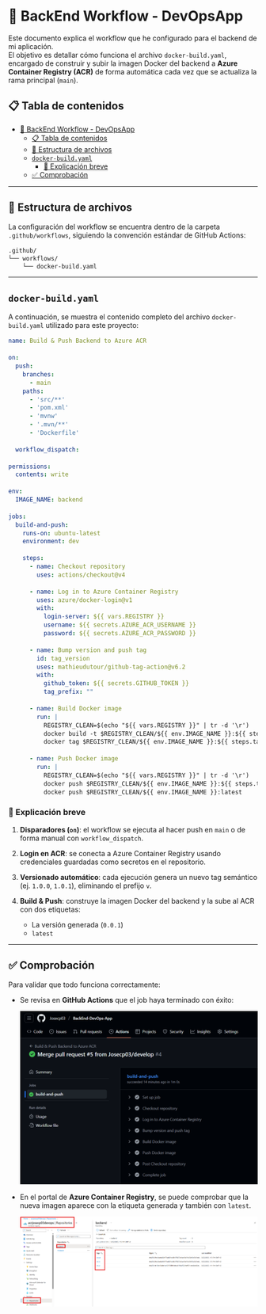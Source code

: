 # 🚀 BackEnd Workflow - DevOpsApp

Este documento explica el workflow que he configurado para el backend de mi aplicación.  
El objetivo es detallar cómo funciona el archivo `docker-build.yaml`, encargado de construir y subir la imagen Docker del backend a **Azure Container Registry (ACR)** de forma automática cada vez que se actualiza la rama principal (`main`).  

## 📋 Tabla de contenidos

- [🚀 BackEnd Workflow - DevOpsApp](#-backend-workflow---devopsapp)
  - [📋 Tabla de contenidos](#-tabla-de-contenidos)
  - [📂 Estructura de archivos](#-estructura-de-archivos)
  - [`docker-build.yaml`](#docker-buildyaml)
    - [📖 Explicación breve](#-explicación-breve)
  - [✅ Comprobación](#-comprobación)

---

## 📂 Estructura de archivos

La configuración del workflow se encuentra dentro de la carpeta `.github/workflows`, siguiendo la convención estándar de GitHub Actions:

```
.github/
└── workflows/
    └── docker-build.yaml
```

---

## `docker-build.yaml`

A continuación, se muestra el contenido completo del archivo `docker-build.yaml` utilizado para este proyecto:

```yaml
name: Build & Push Backend to Azure ACR

on:
  push:
    branches:
      - main
    paths:
      - 'src/**'
      - 'pom.xml'
      - 'mvnw'
      - '.mvn/**'
      - 'Dockerfile'
  
  workflow_dispatch: 

permissions:
  contents: write  

env:
  IMAGE_NAME: backend  

jobs:
  build-and-push:
    runs-on: ubuntu-latest
    environment: dev   

    steps:
      - name: Checkout repository
        uses: actions/checkout@v4

      - name: Log in to Azure Container Registry
        uses: azure/docker-login@v1
        with:
          login-server: ${{ vars.REGISTRY }}   
          username: ${{ secrets.AZURE_ACR_USERNAME }}
          password: ${{ secrets.AZURE_ACR_PASSWORD }}

      - name: Bump version and push tag
        id: tag_version
        uses: mathieudutour/github-tag-action@v6.2
        with:
          github_token: ${{ secrets.GITHUB_TOKEN }}
          tag_prefix: ""

      - name: Build Docker image
        run: |
          REGISTRY_CLEAN=$(echo "${{ vars.REGISTRY }}" | tr -d '\r')
          docker build -t $REGISTRY_CLEAN/${{ env.IMAGE_NAME }}:${{ steps.tag_version.outputs.new_tag }} .
          docker tag $REGISTRY_CLEAN/${{ env.IMAGE_NAME }}:${{ steps.tag_version.outputs.new_tag }} $REGISTRY_CLEAN/${{ env.IMAGE_NAME }}:latest

      - name: Push Docker image
        run: |
          REGISTRY_CLEAN=$(echo "${{ vars.REGISTRY }}" | tr -d '\r')
          docker push $REGISTRY_CLEAN/${{ env.IMAGE_NAME }}:${{ steps.tag_version.outputs.new_tag }}
          docker push $REGISTRY_CLEAN/${{ env.IMAGE_NAME }}:latest
```

### 📖 Explicación breve

1. **Disparadores (`on`)**: el workflow se ejecuta al hacer push en `main` o de forma manual con `workflow_dispatch`.
2. **Login en ACR**: se conecta a Azure Container Registry usando credenciales guardadas como secretos en el repositorio.
3. **Versionado automático**: cada ejecución genera un nuevo tag semántico (ej. `1.0.0`, `1.0.1`), eliminando el prefijo `v`.
4. **Build & Push**: construye la imagen Docker del backend y la sube al ACR con dos etiquetas:

   * La versión generada (`0.0.1`)
   * `latest`

---

## ✅ Comprobación

Para validar que todo funciona correctamente:

* Se revisa en **GitHub Actions** que el job haya terminado con éxito:
  
    ![](imgs/1.png)

* En el portal de **Azure Container Registry**, se puede comprobar que la nueva imagen aparece con la etiqueta generada y también con `latest`.

    ![](imgs/2.png)
    

